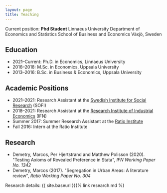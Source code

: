 ```yaml
---
layout: page
title: Teaching
---
```


Current position: __Phd Student__
                Linnaeus University
                Department of Economics and Statistics
                School of Business and Economics
                Växjö, Sweden 

## Education
- 2021–Current: Ph.D. in Economics, Linnaeus University
- 2016–2018: M.Sc. in Economics, Uppsala University
- 2013–2016: B.Sc. in Business & Economics, Uppsala University

## Academic Positions
- 2021–2021: Research Assistant at the [Swedish Institute for Social Research](https://www.sofi.su.se) (SOFI)
- 2018–2021: Research Assistant at the [Research Institute of Industrial Economics](https://ifn.se) (IFN)
- Summer 2017: Summer Research Assistant at the [Ratio Institute](https://ratio.se)
- Fall 2016: Intern at the Ratio Institute

## Research
- Demetry, Marcos, Per Hjertstrand and Matthew Polisson (2020). "Testing Axioms of Revealed Preference in Stata", <i>IFN Working Paper No. 1342</i>
- Demetry, Marcos (2017). "Segregation in Urban Areas: A literature review", <i>Ratio Working Paper No. 304</i>

Research details: {{ site.baseurl }}{% link research.md %}